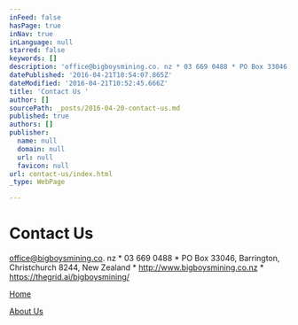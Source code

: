 ```yaml
---
inFeed: false
hasPage: true
inNav: true
inLanguage: null
starred: false
keywords: []
description: 'office@bigboysmining.co. nz * 03 669 0488 * PO Box 33046, Barrington, Christchurch 8244, New Zealand * http://www.bigboysmining.co.nz * https://thegrid.ai/bigboysmining/'
datePublished: '2016-04-21T10:54:07.865Z'
dateModified: '2016-04-21T10:52:45.666Z'
title: 'Contact Us '
author: []
sourcePath: _posts/2016-04-20-contact-us.md
published: true
authors: []
publisher:
  name: null
  domain: null
  url: null
  favicon: null
url: contact-us/index.html
_type: WebPage

---
```

# Contact Us 

office@bigboysmining.co. nz \* 03 669 0488 \* PO Box 33046, Barrington, Christchurch 8244, New Zealand \* http://www.bigboysmining.co.nz \* https://thegrid.ai/bigboysmining/

[Home][0]

[About Us][1]

[0]: https://thegrid.ai/bigboysmining/
[1]: https://thegrid.ai/bigboysmining/about-us/